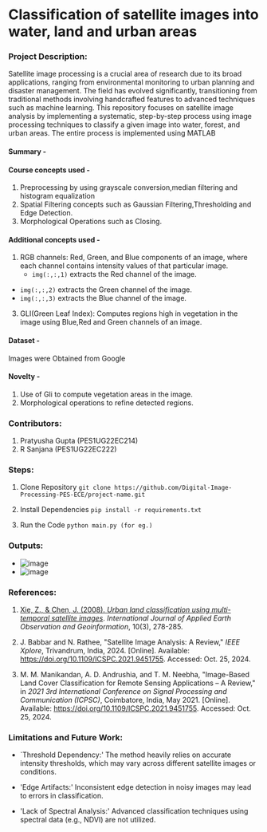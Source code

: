 # Classification of satellite images into water, land and urban areas

### Project Description: 
Satellite image processing is a crucial area of research due to its broad applications, ranging from environmental monitoring to urban planning and disaster management. The field has evolved significantly, transitioning from traditional methods involving handcrafted features to advanced techniques such as machine learning.
This repository focuses on satellite image analysis by implementing a systematic, step-by-step process using image processing techniques to classify a given image into water, forest, and urban areas.
The entire process is implemented using MATLAB
#### Summary - 

#### Course concepts used - 
1. Preprocessing by using grayscale conversion,median filtering and histogram equalization
2. Spatial Filtering concepts such as Gaussian Filtering,Thresholding and Edge Detection.
3. Morphological Operations such as Closing.
   
   
#### Additional concepts used -
1. RGB channels:  Red, Green, and Blue components of an image, where each channel contains intensity values of that particular image.
   - `img(:,:,1)` extracts the Red channel of the image.
- `img(:,:,2)` extracts the Green channel of the image.
- `img(:,:,3)` extracts the Blue channel of the image.

3. GLI(Green Leaf Index): Computes regions high in vegetation in the image using Blue,Red and Green channels of an image.

   
#### Dataset - 
Images were Obtained from Google

#### Novelty - 
1. Use of Gli to compute vegetation areas in the image.
2. Morphological operations to refine detected regions.

   
### Contributors:
1. Pratyusha Gupta (PES1UG22EC214)
2. R Sanjana (PES1UG22EC222)

### Steps:
1. Clone Repository
```git clone https://github.com/Digital-Image-Processing-PES-ECE/project-name.git ```

2. Install Dependencies
```pip install -r requirements.txt```

3. Run the Code
```python main.py (for eg.)```

### Outputs:

* ![image](https://github.com/user-attachments/assets/0e9b5d2a-cf39-4389-93cb-17dcfbc2940e)
*  ![image](https://github.com/user-attachments/assets/06ba5ea9-9ec1-4f05-9184-89cedf669f25)



### References:
1.  [Xie, Z., & Chen, J. (2008). *Urban land classification using multi-temporal satellite images*](https://www.sciencedirect.com/science/article/abs/pii/S0034425708001971). *International Journal of Applied Earth Observation and Geoinformation*, 10(3), 278-285.
   
2. J. Babbar and N. Rathee, "Satellite Image Analysis: A Review," *IEEE Xplore*, Trivandrum, India, 2024. [Online]. Available: https://doi.org/10.1109/ICSPC.2021.9451755. Accessed: Oct. 25, 2024.

3. M. M. Manikandan, A. D. Andrushia, and T. M. Neebha, "Image-Based Land Cover Classification for Remote Sensing Applications – A Review," in *2021 3rd International Conference on Signal Processing and Communication (ICPSC)*, Coimbatore, India, May 2021. [Online]. Available: https://doi.org/10.1109/ICSPC.2021.9451755. Accessed: Oct. 25, 2024.

   
### Limitations and Future Work: 
- `Threshold Dependency:' The method heavily relies on accurate intensity thresholds, which may vary across different satellite images or conditions.

- 'Edge Artifacts:' Inconsistent edge detection in noisy images may lead to errors in classification.

- 'Lack of Spectral Analysis:' Advanced classification techniques using spectral data (e.g., NDVI) are not utilized.
